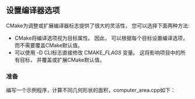 ## 设置编译器选项


CMake为调整或扩展编译器标志提供了很大的灵活性， 您可以选择下面两种方法:

- CMake将编译选项视为目标属性。 因此， 可以根据每个目标设置编译选项， 而不需要覆盖CMake默认值。
- 可以使用 -D CLI标志直接修改 CMAKE_<LANG>_FLAGS_<CONFIG> 变量。 这将影响项目中的所有目标， 并覆盖或扩展CMake默认值。

### 准备

编写一个示例程序，计算不同几何形状的面积，computer_area.cpp如下：
```cpp

```


